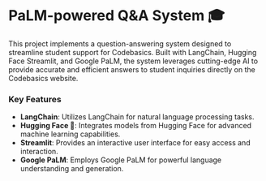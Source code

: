 # PaLM-powered Q&A System 🎓 
This project  implements a question-answering system designed to streamline student support for Codebasics. Built with LangChain, Hugging Face Streamlit, and Google PaLM, the system leverages cutting-edge AI to provide accurate and efficient answers to student inquiries directly on the Codebasics website.

### Key Features
- **LangChain**: Utilizes LangChain for natural language processing tasks.
- **Hugging Face 🤗**: Integrates models from Hugging Face for advanced machine learning capabilities.
- **Streamlit**: Provides an interactive user interface for easy access and interaction.
- **Google PaLM**: Employs Google PaLM for powerful language understanding and generation.

